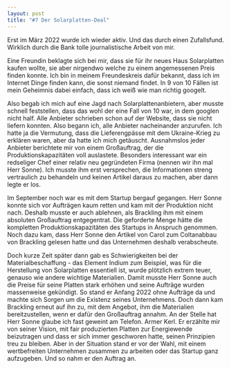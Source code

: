 ```yaml
---
layout: post
title: "#7 Der Solarplatten-Deal"
---
```


Erst im März 2022 wurde ich wieder aktiv. Und das durch einen Zufallsfund. Wirklich durch die Bank tolle journalistische Arbeit von mir.

Eine Freundin beklagte sich bei mir, dass sie für ihr neues Haus Solarplatten kaufen wollte, sie aber nirgendwo welche zu einem angemessenen Preis finden konnte. 
Ich bin in meinem Freundeskreis dafür bekannt, dass ich im Internet Dinge finden kann, die sonst niemand findet. In 9 von 10 Fällen ist mein Geheimnis dabei einfach, dass ich weiß wie man richtig googelt.

Also begab ich mich auf eine Jagd nach Solarplattenanbietern, aber musste schnell feststellen, dass das wohl der eine Fall von 10 war, in dem googlen nicht half. Alle Anbieter schrieben schon auf der Website, dass sie nicht liefern konnten. Also begann ich, alle Anbieter nacheinander anzurufen. Ich hatte ja die Vermutung, dass die Lieferengpässe mit dem Ukraine-Krieg zu erklären waren, aber da hatte ich mich getäuscht. Ausnahmslos jeder Anbieter berichtete mir von einem Großauftrag, der die Produktionskapazitäten voll auslastete. Besonders interessant war ein redseliger Chef einer relativ neu gegründeten Firma (nennen wir ihn mal Herr Sonne). Ich musste ihm erst versprechen, die Informationen streng vertraulich zu behandeln und keinen Artikel daraus zu machen, aber dann legte er los.
 
Im September noch war es mit dem Startup bergauf gegangen. Herr Sonne konnte sich vor Aufträgen kaum retten und kam mit der Produktion nicht nach. Deshalb musste er auch ablehnen, als Brackling ihm mit einem absoluten Großauftrag entgegentrat. Die geforderte Menge hätte die kompletten Produktionskapazitäten des Startups in Anspruch genommen. Noch dazu kam, dass Herr Sonne den Artikel von Carol zum Coltanabbau von Brackling gelesen hatte und das Unternehmen deshalb verabscheute.

Doch kurze Zeit später dann gab es Schwierigkeiten bei der Materialbeschaffung - das Element Indium zum Beispiel, was für die Herstellung von Solarplatten essentiell ist, wurde plötzlich extrem teuer, genauso wie andere wichtige Materialien. Damit musste Herr Sonne auch die Preise für seine Platten stark erhöhen und seine Aufträge wurden massenweise gekündigt. So stand er Anfang 2022 ohne Aufträge da und machte sich Sorgen um die Existenz seines Unternehmens. Doch dann kam Brackling erneut auf ihn zu, mit dem Angebot, ihm die Materialien bereitzustellen, wenn er dafür den Großauftrag annahm. An der Stelle hat Herr Sonne glaube ich fast geweint am Telefon. Armer Kerl. Er erzählte mir von seiner Vision, mit fair produzierten Platten zur Energiewende beizutragen und dass er sich immer geschworen hatte, seinen Prinzipien treu zu bleiben. Aber in der Situation stand er vor der Wahl, mit einem wertbefreiten Unternehmen zusammen zu arbeiten oder das Startup ganz aufzugeben. Und so nahm er den Auftrag an.
